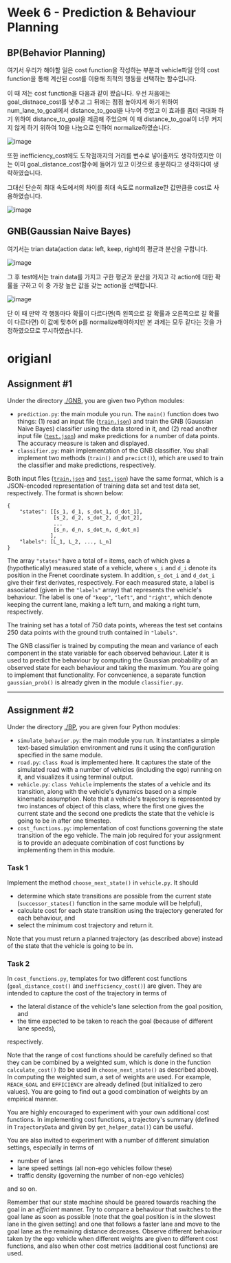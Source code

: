 # Week 6 - Prediction & Behaviour Planning

## BP(Behavior Planning)

여기서 우리가 해야할 일은 cost function을 작성하는 부분과 vehicle파일 안의 cost function을 통해 계산된 cost를 이용해 최적의 행동을 선택하는 함수입니다. 

이 때 저는 cost function을 다음과 같이 짰습니다. 우선 처음에는 goal_distnace_cost를 낮추고 그 뒤에는 점점 높아지게 하기 위하여 num_lane_to_goal에서 distance_to_goal을 나누어 주었고 이 효과를 좀더 극대화 하기 위하여 distance_to_goal을 제곱해 주었으며 이 때 distance_to_goal이 너무 커지지 않게 하기 위하여 10을 나눔으로 인하여 normalize하였습니다.

![image](https://user-images.githubusercontent.com/12128784/117484934-b3245e80-afa2-11eb-82fc-147e75896efd.png)









또한 inefficiency_cost에도 도착점까지의 거리를 변수로 넣어줄까도 생각하였지만 이는 이미 goal_distance_cost함수에 들어가 있고 이것으로 충분하다고 생각하다여 생략하였습니다.

그대신 단순히 최대 속도에서의 차이를 최대 속도로 normalize한 값만큼을 cost로 사용하였습니다.

![image](https://user-images.githubusercontent.com/12128784/117485394-478ec100-afa3-11eb-9b19-614c1b196128.png)





## GNB(Gaussian Naive Bayes)

여기서는 trian data(action data: left, keep, right)의 평균과 분산을 구합니다.

![image](https://user-images.githubusercontent.com/12128784/117486187-4ad67c80-afa4-11eb-8c3e-aa3b68e620af.png)



그 후 test에서는 train data를 가지고 구한 평균과 분산을 가지고 각 action에 대한 확률을 구하고 이 중 가장 높은 값을 갖는 action을 선택합니다. 



![image](https://user-images.githubusercontent.com/12128784/117486249-5d50b600-afa4-11eb-8c5c-500a418257bb.png)

단 이 때 만약 각 행동마다 확률이 다르다면(즉 왼쪽으로 갈 확률과 오른쪽으로 갈 확률이 다르다면) 이 값에 맞추어 p를 normalize해야하지만 본 과제는 모두 같다는 것을 가정하였으므로 무시하였습니다.



# origianl

## Assignment #1

Under the directory [./GNB](./GNB), you are given two Python modules:

* `prediction.py`: the main module you run. The `main()` function does two things: (1) read an input file ([`train.json`](./GNB/train.json)) and train the GNB (Gaussian Naive Bayes) classifier using the data stored in it, and (2) read another input file ([`test.json`](./GNB/test.json)) and make predictions for a number of data points. The accuracy measure is taken and displayed.
* `classifier.py`: main implementation of the GNB classifier. You shall implement two methods (`train()` and `precict()`), which are used to train the classifier and make predictions, respectively.

Both input files ([`train.json`](./GNB/train.json) and [`test.json`](./GNB/test.json)) have the same format, which is a JSON-encoded representation of training data set and test data set, respectively. The format is shown below:

```
{
	"states": [[s_1, d_1, s_dot_1, d_dot_1],
	           [s_2, d_2, s_dot_2, d_dot_2],
	           ...
	           [s_n, d_n, s_dot_n, d_dot_n]
	          ],
	"labels": [L_1, L_2, ..., L_n]
}
```

The array `"states"` have a total of `n` items, each of which gives a (hypothetically) measured state of a vehicle, where `s_i` and `d_i` denote its position in the Frenet coordinate system. In addition, `s_dot_i` and `d_dot_i` give their first derivates, respectively. For each measured state, a label is associated (given in the `"labels"` array) that represents the vehicle's behaviour. The label is one of `"keep"`, `"left"`, and `"right"`, which denote keeping the current lane, making a left turn, and making a right turn, respectively.

The training set has a total of 750 data points, whereas the test set contains 250 data points with the ground truth contained in `"labels"`.

The GNB classifier is trained by computing the mean and variance of each component in the state variable for each observed behaviour. Later it is used to predict the behaviour by computing the Gaussian probability of an observed state for each behaviour and taking the maximum. You are going to implement that functionality. For convcenience, a separate function `gaussian_prob()` is already given in the module `classifier.py`.


---

## Assignment #2

Under the directory [./BP](./BP), you are given four Python modules:

* `simulate_behavior.py`: the main module you run. It instantiates a simple text-based simulation environment and runs it using the configuration specified in the same module.
* `road.py`: `class Road` is implemented here. It captures the state of the simulated road with a number of vehicles (including the ego) running on it, and visualizes it using terminal output.
* `vehicle.py`: `class Vehicle` implements the states of a vehicle and its transition, along with the vehicle's dynamics based on a simple kinematic assumption. Note that a vehicle's trajectory is represented by two instances of object of this class, where the first one gives the current state and the second one predicts the state that the vehicle is going to be in after one timestep.
* `cost_functions.py`: implementation of cost functions governing the state transition of the ego vehicle. The main job required for your assignment is to provide an adequate combination of cost functions by implementing them in this module.

### Task 1

Implement the method `choose_next_state()` in `vehicle.py`. It should

* determine which state transitions are possible from the current state (`successor_states()` function in the same module will be helpful),
* calculate cost for each state transition using the trajectory generated for each behaviour, and
* select the minimum cost trajectory and return it.

Note that you must return a planned trajectory (as described above) instead of the state that the vehicle is going to be in.

### Task 2

In `cost_functions.py`, templates for two different cost functions (`goal_distance_cost()` and `inefficiency_cost()`) are given. They are intended to capture the cost of the trajectory in terms of

* the lateral distance of the vehicle's lane selection from the goal position, and
* the time expected to be taken to reach the goal (because of different lane speeds),

respectively.

Note that the range of cost functions should be carefully defined so that they can be combined by a weighted sum, which is done in the function `calculate_cost()` (to be used in `choose_next_state()` as described above). In computing the weighted sum, a set of weights are used. For example, `REACH_GOAL` and `EFFICIENCY` are already defined (but initialized to zero values). You are going to find out a good combination of weights by an empirical manner.

You are highly encouraged to experiment with your own additional cost functions. In implementing cost functions, a trajectory's summary (defined in `TrajectoryData` and given by `get_helper_data()`) can be useful.

You are also invited to experiment with a number of different simulation settings, especially in terms of

* number of lanes
* lane speed settings (all non-ego vehicles follow these)
* traffic density (governing the number of non-ego vehicles)

and so on.

Remember that our state machine should be geared towards reaching the goal in an *efficient* manner. Try to compare a behaviour that switches to the goal lane as soon as possible (note that the goal position is in the slowest lane in the given setting) and one that follows a faster lane and move to the goal lane as the remaining distance decreases. Observe different behaviour taken by the ego vehicle when different weights are given to different cost functions, and also when other cost metrics (additional cost functions) are used.
